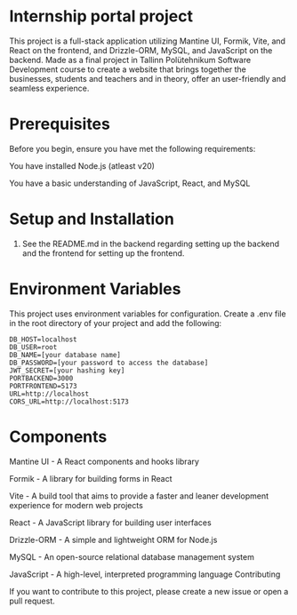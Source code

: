 <h1>Internship portal project</h1>

This project is a full-stack application utilizing Mantine UI, Formik, Vite, and React on the frontend, and Drizzle-ORM, MySQL, and JavaScript on the backend. Made as a final project in Tallinn Polütehnikum Software
Development course to create a website that brings together the businesses, students and teachers and in theory, offer an user-friendly and seamless experience.

<h1>Prerequisites</h1>

Before you begin, ensure you have met the following requirements:

You have installed Node.js (atleast v20)

You have a basic understanding of JavaScript, React, and MySQL

<h1>Setup and Installation</h1>

1. See the README.md in the backend regarding setting up the backend and the frontend for setting up the frontend.


<h1>Environment Variables</h1>

This project uses environment variables for configuration. Create a .env file in the root directory of your project and add the following:

```
DB_HOST=localhost
DB_USER=root
DB_NAME=[your database name]
DB_PASSWORD=[your password to access the database]
JWT_SECRET=[your hashing key]
PORTBACKEND=3000
PORTFRONTEND=5173
URL=http://localhost
CORS_URL=http://localhost:5173
```

<h1>Components</h1>

Mantine UI - A React components and hooks library

Formik - A library for building forms in React

Vite - A build tool that aims to provide a faster and leaner development experience for modern web projects

React - A JavaScript library for building user interfaces

Drizzle-ORM - A simple and lightweight ORM for Node.js

MySQL - An open-source relational database management system

JavaScript - A high-level, interpreted programming language
Contributing


If you want to contribute to this project, please create a new issue or open a pull request.
